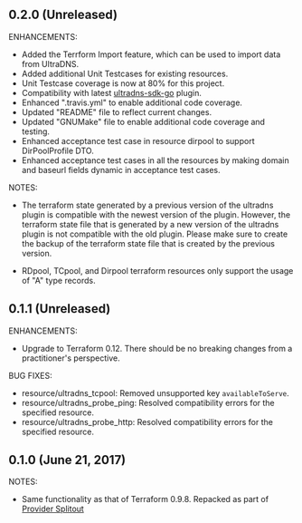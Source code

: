 ## 0.2.0 (Unreleased)

ENHANCEMENTS:
* Added the Terrform Import feature, which can be used to import data from UltraDNS.
* Added additional Unit Testcases for existing resources.
* Unit Testcase coverage is now at 80% for this project.
* Compatibility with latest [ultradns-sdk-go](https://github.com/ultradns/ultradns-sdk-go) plugin.
* Enhanced ".travis.yml" to enable additional code coverage.
* Updated "README" file to reflect current changes.
* Updated "GNUMake" file to enable additional code coverage and testing.
* Enhanced acceptance test case in resource dirpool to support DirPoolProfile DTO.
* Enhanced acceptance test cases in all the resources by making domain and baseurl fields dynamic in acceptance test cases.

NOTES:
* The terraform state generated by a previous version of the ultradns plugin is compatible with the newest version of the plugin. However, the terraform state file that is generated by a new version of the ultradns plugin is not compatible with the old plugin.
Please make sure to create the backup of the terraform state file that is created by the previous version.

* RDpool, TCpool, and Dirpool terraform resources only support the usage of "A" type records.

## 0.1.1 (Unreleased)

ENHANCEMENTS:
* Upgrade to Terraform 0.12. There should be no breaking changes from a practitioner's perspective.

BUG FIXES:
* resource/ultradns_tcpool: Removed unsupported key `availableToServe`.
* resource/ultradns_probe_ping: Resolved compatibility errors for the specified resource. 
* resource/ultradns_probe_http: Resolved compatibility errors for the specified resource.

## 0.1.0 (June 21, 2017)

NOTES:

* Same functionality as that of Terraform 0.9.8. Repacked as part of [Provider Splitout](https://www.hashicorp.com/blog/upcoming-provider-changes-in-terraform-0-10/)
